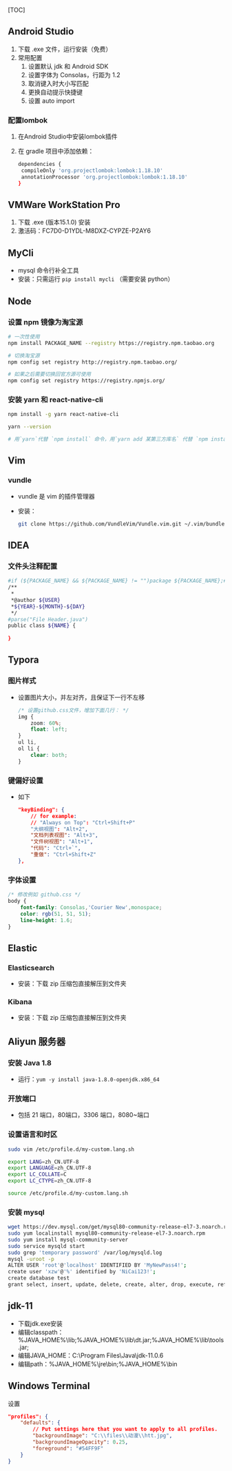 [TOC]

## Android Studio

1. 下载 .exe 文件，运行安装（免费）
2. 常用配置
   1. 设置默认 jdk 和 Android SDK
   2. 设置字体为 Consolas，行距为 1.2
   3. 取消键入时大小写匹配
   4. 更换自动提示快捷键
   5. 设置 auto import

### 配置lombok

1. 在Android Studio中安装lombok插件

2. 在 gradle 项目中添加依赖：

   ```sh
   dependencies {
   	compileOnly 'org.projectlombok:lombok:1.18.10'
   	annotationProcessor 'org.projectlombok:lombok:1.18.10'
   }
   ```

   



## VMWare WorkStation Pro

1. 下载 .exe (版本15.1.0) 安装
2. 激活码：FC7D0-D1YDL-M8DXZ-CYPZE-P2AY6



## MyCli

- mysql 命令行补全工具
- 安装：只需运行 `pip install mycli` （需要安装 python）



## Node

### 设置 npm 镜像为淘宝源

```sh
# 一次性使用
npm install PACKAGE_NAME --registry https://registry.npm.taobao.org

# 切换淘宝源
npm config set registry http://registry.npm.taobao.org/

# 如果之后需要切换回官方源可使用 
npm config set registry https://registry.npmjs.org/
```

### 安装 yarn 和 react-native-cli

```sh
npm install -g yarn react-native-cli

yarn --version

# 用`yarn`代替 `npm install` 命令，用`yarn add 某第三方库名` 代替 `npm install 某第三方库名`
```



## Vim

### vundle

- vundle 是 vim 的插件管理器

- 安装：

  ```sh
  git clone https://github.com/VundleVim/Vundle.vim.git ~/.vim/bundle/Vundle.vim
  ```




## IDEA

### 文件头注释配置

```sh
#if (${PACKAGE_NAME} && ${PACKAGE_NAME} != "")package ${PACKAGE_NAME};#end
/**
 *
 *@author ${USER}
 *${YEAR}-${MONTH}-${DAY}
 */
#parse("File Header.java")
public class ${NAME} {
    
}
```



## Typora

### 图片样式

- 设置图片大小，并左对齐，且保证下一行不左移

  ```css
  /* 设置github.css文件，增加下面几行： */
  img {
      zoom: 60%;
      float: left;
  }
  ul li,
  ol li {
      clear: both;
  }
  ```

### 键偏好设置

- 如下

  ```json
  "keyBinding": {
      // for example: 
      // "Always on Top": "Ctrl+Shift+P"
      "大纲视图": "Alt+2",
      "文档列表视图": "Alt+3",
      "文件树视图": "Alt+1",
      "代码": "Ctrl+`",
      "重做": "Ctrl+Shift+Z"
  },
  ```


### 字体设置

```css
/* 修改例如 github.css */
body {
	font-family: Consolas,'Courier New',monospace;
	color: rgb(51, 51, 51);
	line-height: 1.6;
}
```




## Elastic

### Elasticsearch

- 安装：下载 zip 压缩包直接解压到文件夹

### Kibana

- 安装：下载 zip 压缩包直接解压到文件夹



## Aliyun 服务器

### 安装 Java 1.8 

- 运行：`yum -y install java-1.8.0-openjdk.x86_64`

### 开放端口

- 包括 21 端口，80端口，3306 端口，8080~端口

### 设置语言和时区

```sh
sudo vim /etc/profile.d/my-custom.lang.sh

export LANG=zh_CN.UTF-8
export LANGUAGE=zh_CN.UTF-8
export LC_COLLATE=C
export LC_CTYPE=zh_CN.UTF-8

source /etc/profile.d/my-custom.lang.sh
```

### 安装 mysql

```sh
wget https://dev.mysql.com/get/mysql80-community-release-el7-3.noarch.rpm
sudo yum localinstall mysql80-community-release-el7-3.noarch.rpm
sudo yum install mysql-community-server
sudo service mysqld start
sudo grep 'temporary password' /var/log/mysqld.log
mysql -uroot -p
ALTER USER 'root'@'localhost' IDENTIFIED BY 'MyNewPass4!';
create user 'xzw'@'%' identified by 'NiCai123!';
create database test
grant select, insert, update, delete, create, alter, drop, execute, references on test.* to "xzw"@"%";
```



## jdk-11

- 下载jdk.exe安装
- 编辑classpath：%JAVA_HOME%\lib;%JAVA_HOME%\lib\dt.jar;%JAVA_HOME%\lib\tools.jar;
- 编辑JAVA_HOME：C:\Program Files\Java\jdk-11.0.6
- 编辑path：%JAVA_HOME%\jre\bin;%JAVA_HOME%\bin



## Windows Terminal

设置

```json
"profiles": {
    "defaults": {
        // Put settings here that you want to apply to all profiles.
        "backgroundImage": "C:\\files\\动漫\\htt.jpg",
        "backgroundImageOpacity": 0.25,
        "foreground": "#54FF9F"
    }
}
```























